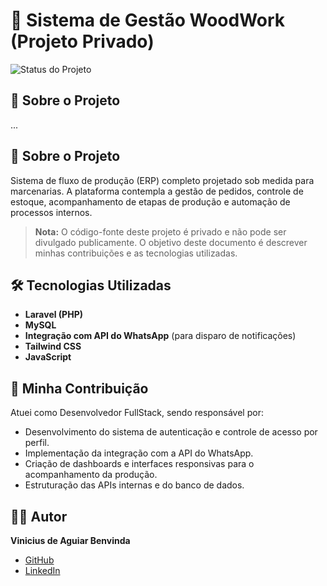 # 🌲 Sistema de Gestão WoodWork (Projeto Privado)

![Status do Projeto](https://img.shields.io/badge/status-concluído-green)

## 📖 Sobre o Projeto
...
## 📖 Sobre o Projeto

Sistema de fluxo de produção (ERP) completo projetado sob medida para marcenarias. A plataforma contempla a gestão de pedidos, controle de estoque, acompanhamento de etapas de produção e automação de processos internos.

> **Nota:** O código-fonte deste projeto é privado e não pode ser divulgado publicamente. O objetivo deste documento é descrever minhas contribuições e as tecnologias utilizadas.

## 🛠️ Tecnologias Utilizadas

* **Laravel (PHP)**
* **MySQL**
* **Integração com API do WhatsApp** (para disparo de notificações)
* **Tailwind CSS**
* **JavaScript**

## 🚀 Minha Contribuição

Atuei como Desenvolvedor FullStack, sendo responsável por:
* Desenvolvimento do sistema de autenticação e controle de acesso por perfil.
* Implementação da integração com a API do WhatsApp.
* Criação de dashboards e interfaces responsivas para o acompanhamento da produção.
* Estruturação das APIs internas e do banco de dados.

## 👨‍💻 Autor

**Vinicius de Aguiar Benvinda**
* [GitHub](https://github.com/ViniAguiarBen)
* [LinkedIn](https://linkedin.com/in/vinicius-aguiar000)